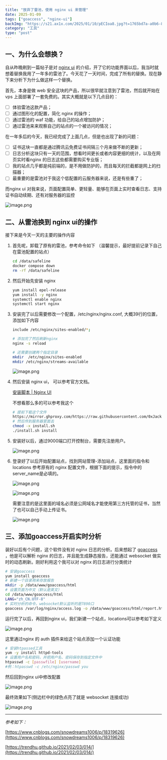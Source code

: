```yaml
---
title: "放弃了雷池，使用 nginx ui 来管理"
date: 2025-01-09
tags: ["goaccess", "nginx-ui"]
backImg: "https://s21.ax1x.com/2025/01/10/pECIoa8.jpg?t=1765bd7a-a0b6-8037-a724-db0378e823b3"
category: "工具"
type: "post"
---
```

## 一、为什么会想换？

自从昨晚刷到一篇帖子是对 [nginx ui](https://nginxui.com/zh_CN/) 的介绍，开了它的功能界面以后，我当时就想着替换我用了一年多的雷池了。今天花了一天时间，完成了所有的替换。现在静下来分析下为什么做这样一个替换。

首先，本身是做 web 安全这块的产品，所以很早就注意到了雷池，然后就开始在 vps 上面部署了一套免费的。其实大概就是以下几点目的：

- [ ]  体验雷池这款产品；
- [ ]  通过图形化的配置，简化 nginx 的操作；
- [ ]  通过雷池的 waf 功能，给自己的站点增加防护；
- [ ]  通过雷池来来观察自己的站点的一个被访问的情况；

在一年多后的今天，我已经完成了上面几点，但是也出现了新的问题：

- [ ]  证书这块一直都是通过腾讯云免费证书间隔三个月来做不断的更新；
- [ ]  日志分析这块只有一天的范围，想看时间更长或者内容更细的统计，以及在网页实时看nginx 的日志这些都需要购买专业版；
- [ ]  我的站点几乎都是纯前端的，是不用做防护的，而且每天的拦截都是网上的扫描器；
- [ ]  最重要的是雷池对于我这个低配置的云服务器来说，还是有些重了；

而nginx ui 对我来说，页面配置简单、更轻量、能够在页面上实时查看日志、支持证书自动续期、还有对服务器的监控

![image.png](images/image.png)

## 二、从雷池换到 nginx ui的操作

接下来是今天一天的主要的操作内容

1. 首先呢，卸载了原有的雷池，参考命令如下
   （温馨提示，最好提前记录下自己在雷池配置的站点）

   ```bash
   cd /data/safeline
   docker compose down
   rm -rf /data/safeline
   ```
2. 然后开始先安装 nginx

   ```bash
   yum install epel-release
   yum install -y nginx
   systemctl enable nginx
   systemctl start nginx
   ```
3. 安装完了以后需要修改一个配置，/etc/nginx/nginx.conf, 大概39行的位置，添加如下内容

   ```bash
   include /etc/nginx/sites-enabled/*;

   # 添加完了然后刷新nginx
   nginx -s reload

   # 还需要创建两个指定目录
   mkdir  /etc/nginx/sites-enabled
   mkdir /etc/nginx/streams-available
   ```

   ![image.png](images/image%201.png)
4. 然后安装 nginx ui， 可以参考官方文档。

   [安装脚本 | Nginx UI](https://nginxui.com/zh_CN/guide/install-script-linux.html)

   不想看那么多的可以参考我这个

   ```bash
   # 提前下载这个文件
   https://mirror.ghproxy.com/https://raw.githubusercontent.com/0xJacky/nginx-ui/master/install.sh
   # 然后传到服务器里面去
   chmod -x install.sh
   ./install.sh install
   ```
5. 安装好以后，通过9000端口打开控制台，需要先注册用户。

   ![image.png](images/image%202.png)
6. 登录好了以后开始配置站点，找到网站管理-添加站点，这里面的指令和 locations 参考原有的 nginx 配置文件，根据下面的提示，指令中的 server_name是必填的。

   ![image.png](images/image%203.png)

   ![image.png](images/image%204.png)

   需要注意的是这里面的域名必须是公网域名才能使用第三方托管的证书，当然了也可以自己手动上传证书。

   ![image.png](images/image%205.png)

## 三、添加goaccess开启实时分析

装好以后有个问题，这个软件没有对 nginx 日志的分析。后来想起了 [goaccess](https://goaccess.io/) ，他是可以解析 nginx 的日志，并且能生成静态报告，还能通过 websocket 做实时的动态刷新。刚好利用这个我可以对 nginx 的日志进行分类统计

```bash
# 安装goaccess
yum install goaccess
# 新建一个目录用来存放报告
mkdir -p /data/www/goaccess/html
# 设置页面为中文（默认是英文）
cd /data/www/goaccess/html
LANG="zh_CN.UTF-8"
# 实时分析的命令，websocket默认监听的是7890口
goaccess /var/log/nginx/access.log -o /data/www/goaccess/html/report.html --log-format=COMBINED --real-time-html  --daemonize
```

运行完了以后，再回到nginx ui，我们新建一个站点，locations可以参考如下定义

![image.png](images/image%206.png)

这里通过nginx 的 auth 插件来给这个站点添加一个认证功能

```bash
# 安装htpassed工具
yum -y install httpd-tools
# 设置用户名和密码，并把用户名、密码保存到指定文件中
htpasswd -c [passwfile] [username]
#例：htpasswd -c /etc/nginx/passwd you
```

然后回到nginx ui中修改配置

![image.png](images/image%207.png)

最终效果如下(侧边栏中的绿色点亮了就是 websocket 连接成功)

![image.png](images/image%208.png)

---

*参考如下：*

[https://www.cnblogs.com/snowdreams1006/p/18319626](https://www.cnblogs.com/snowdreams1006/p/18319626)

[https://trendhu.github.io/2021/02/03/014/](https://trendhu.github.io/2021/02/03/014/)
